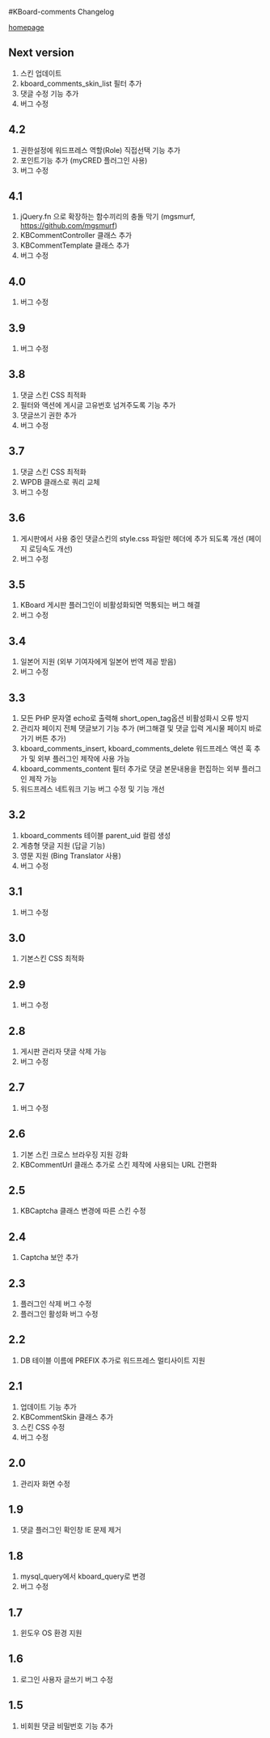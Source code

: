 #KBoard-comments Changelog

[homepage](http://www.cosmosfarm.com/products/kboard)

Next version
----------------------------------

  1. 스킨 업데이트
  2. kboard_comments_skin_list 필터 추가
  3. 댓글 수정 기능 추가
  4. 버그 수정


4.2
----------------------------------
 
  1. 권한설정에 워드프레스 역할(Role) 직접선택 기능 추가
  2. 포인트기능 추가 (myCRED 플러그인 사용)
  3. 버그 수정


4.1
----------------------------------

  1. jQuery.fn 으로 확장하는 함수끼리의 충돌 막기 (mgsmurf, https://github.com/mgsmurf)
  2. KBCommentController 클래스 추가
  3. KBCommentTemplate 클래스 추가 
  4. 버그 수정


4.0
----------------------------------

  1. 버그 수정


3.9
----------------------------------

  1. 버그 수정


3.8
----------------------------------

  1. 댓글 스킨 CSS 최적화
  2. 필터와 액션에 게시글 고유번호 넘겨주도록 기능 추가
  3. 댓글쓰기 권한 추가
  4. 버그 수정


3.7
----------------------------------

  1. 댓글 스킨 CSS 최적화
  2. WPDB 클래스로 쿼리 교체
  3. 버그 수정


3.6
----------------------------------

  1. 게시판에서 사용 중인 댓글스킨의 style.css 파일만 헤더에 추가 되도록 개선 (페이지 로딩속도 개선)
  2. 버그 수정


3.5
----------------------------------

  1. KBoard 게시판 플러그인이 비활성화되면 먹통되는 버그 해결
  2. 버그 수정


3.4
----------------------------------

  1. 일본어 지원 (외부 기여자에게 일본어 번역 제공 받음)
  2. 버그 수정


3.3
----------------------------------

  1. 모든 PHP 문자열 echo로 출력해 short_open_tag옵션 비활성화시 오류 방지
  2. 관리자 페이지 전체 댓글보기 기능 추가 (버그해결 및 댓글 입력 게시물 페이지 바로가기 버튼 추가)
  3. kboard_comments_insert, kboard_comments_delete 워드프레스 액션 훅 추가 및 외부 플러그인 제작에 사용 가능
  4. kboard_comments_content 필터 추가로 댓글 본문내용을 편집하는 외부 플러그인 제작 가능
  5. 워드프레스 네트워크 기능 버그 수정 및 기능 개선


3.2
----------------------------------

  1. kboard_comments 테이블 parent_uid 컬럼 생성
  2. 계층형 댓글 지원 (답글 기능)
  3. 영문 지원 (Bing Translator 사용)
  4. 버그 수정


3.1
----------------------------------

  1. 버그 수정


3.0
----------------------------------

  1. 기본스킨 CSS 최적화


2.9
----------------------------------

  1. 버그 수정


2.8
----------------------------------

  1. 게시판 관리자 댓글 삭제 가능
  2. 버그 수정


2.7
----------------------------------

  1. 버그 수정


2.6
----------------------------------

  1. 기본 스킨 크로스 브라우징 지원 강화
  2. KBCommentUrl 클래스 추가로 스킨 제작에 사용되는 URL 간편화


2.5
----------------------------------

  1. KBCaptcha 클래스 변경에 따른 스킨 수정


2.4
----------------------------------

  1. Captcha 보안 추가


2.3
----------------------------------

  1. 플러그인 삭제 버그 수정
  2. 플러그인 활성화 버그 수정


2.2
----------------------------------

  1. DB 테이블 이름에 PREFIX 추가로 워드프레스 멀티사이트 지원


2.1
----------------------------------

  1. 업데이트 기능 추가
  2. KBCommentSkin 클래스 추가
  3. 스킨 CSS 수정
  4. 버그 수정


2.0
----------------------------------

  1. 관리자 화면 수정


1.9
----------------------------------

  1. 댓글 플러그인 확인창 IE 문제 제거


1.8
----------------------------------

  1. mysql_query에서 kboard_query로 변경
  2. 버그 수정


1.7
----------------------------------

  1. 윈도우 OS 환경 지원


1.6
----------------------------------

  1. 로그인 사용자 글쓰기 버그 수정


1.5
----------------------------------

  1. 비회원 댓글 비밀번호 기능 추가

